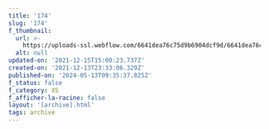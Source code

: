```yaml
---
title: '174'
slug: '174'
f_thumbnail:
  url: >-
    https://uploads-ssl.webflow.com/6641dea76c75d9b6904dcf9d/6641dea76c75d9b6904dd28d_174.jpg
  alt: null
updated-on: '2021-12-15T15:00:23.737Z'
created-on: '2021-12-13T23:33:06.329Z'
published-on: '2024-05-13T09:35:37.825Z'
f_status: false
f_category: XS
f_afficher-la-racine: false
layout: '[archive].html'
tags: archive
---
```




